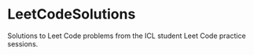# LeetCodeSolutions
Solutions to Leet Code problems from the ICL student Leet Code practice sessions.
